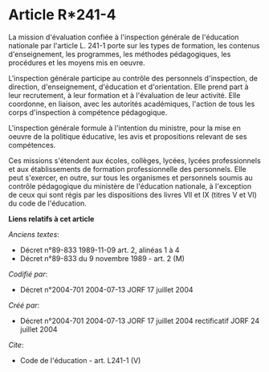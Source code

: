 # Article R*241-4

La mission d'évaluation confiée à l'inspection générale de l'éducation nationale par l'article L. 241-1 porte sur les types
de formation, les contenus d'enseignement, les programmes, les méthodes pédagogiques, les procédures et les moyens mis en
oeuvre. 

L'inspection générale participe au contrôle des personnels d'inspection, de direction, d'enseignement, d'éducation et
d'orientation. Elle prend part à leur recrutement, à leur formation et à l'évaluation de leur activité. Elle coordonne, en
liaison, avec les autorités académiques, l'action de tous les corps d'inspection à compétence pédagogique. 

L'inspection générale formule à l'intention du ministre, pour la mise en oeuvre de la politique éducative, les avis et
propositions relevant de ses compétences. 

Ces missions s'étendent aux écoles, collèges, lycées, lycées professionnels et aux établissements de formation
professionnelle des personnels. Elle peut s'exercer, en outre, sur tous les organismes et personnels soumis au contrôle
pédagogique du ministère de l'éducation nationale, à l'exception de ceux qui sont régis par les dispositions des livres VII
et IX (titres V et VI) du code de l'éducation.

**Liens relatifs à cet article**

_Anciens textes_:

  - Décret n°89-833 1989-11-09 art. 2, alinéas 1 à 4
  - Décret n°89-833 du 9 novembre 1989 - art. 2 (M)

_Codifié par_:

  - Décret n°2004-701 2004-07-13 JORF 17 juillet 2004

_Créé par_:

  - Décret n°2004-701 2004-07-13 JORF 17 juillet 2004 rectificatif JORF 24 juillet 2004

_Cite_:

  - Code de l'éducation - art. L241-1 (V)
